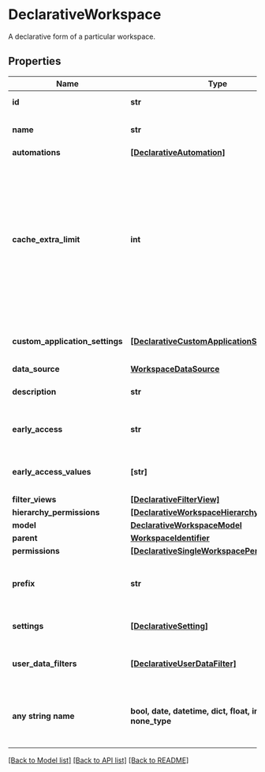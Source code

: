 # DeclarativeWorkspace

A declarative form of a particular workspace.

## Properties
Name | Type | Description | Notes
------------ | ------------- | ------------- | -------------
**id** | **str** | Identifier of a workspace | 
**name** | **str** | Name of a workspace to view. | 
**automations** | [**[DeclarativeAutomation]**](DeclarativeAutomation.md) |  | [optional] 
**cache_extra_limit** | **int** | Extra cache limit allocated to specific workspace. In case there is extra cache budget setup for organization, it can be split between multiple workspaces. | [optional] 
**custom_application_settings** | [**[DeclarativeCustomApplicationSetting]**](DeclarativeCustomApplicationSetting.md) | A list of workspace custom settings. | [optional] 
**data_source** | [**WorkspaceDataSource**](WorkspaceDataSource.md) |  | [optional] 
**description** | **str** | Description of the workspace | [optional] 
**early_access** | **str** | Early access defined on level Workspace | [optional] 
**early_access_values** | **[str]** | Early access defined on level Workspace | [optional] 
**filter_views** | [**[DeclarativeFilterView]**](DeclarativeFilterView.md) |  | [optional] 
**hierarchy_permissions** | [**[DeclarativeWorkspaceHierarchyPermission]**](DeclarativeWorkspaceHierarchyPermission.md) |  | [optional] 
**model** | [**DeclarativeWorkspaceModel**](DeclarativeWorkspaceModel.md) |  | [optional] 
**parent** | [**WorkspaceIdentifier**](WorkspaceIdentifier.md) |  | [optional] 
**permissions** | [**[DeclarativeSingleWorkspacePermission]**](DeclarativeSingleWorkspacePermission.md) |  | [optional] 
**prefix** | **str** | Custom prefix of entity identifiers in workspace | [optional] 
**settings** | [**[DeclarativeSetting]**](DeclarativeSetting.md) | A list of workspace settings. | [optional] 
**user_data_filters** | [**[DeclarativeUserDataFilter]**](DeclarativeUserDataFilter.md) | A list of workspace user data filters. | [optional] 
**any string name** | **bool, date, datetime, dict, float, int, list, str, none_type** | any string name can be used but the value must be the correct type | [optional]

[[Back to Model list]](../README.md#documentation-for-models) [[Back to API list]](../README.md#documentation-for-api-endpoints) [[Back to README]](../README.md)


